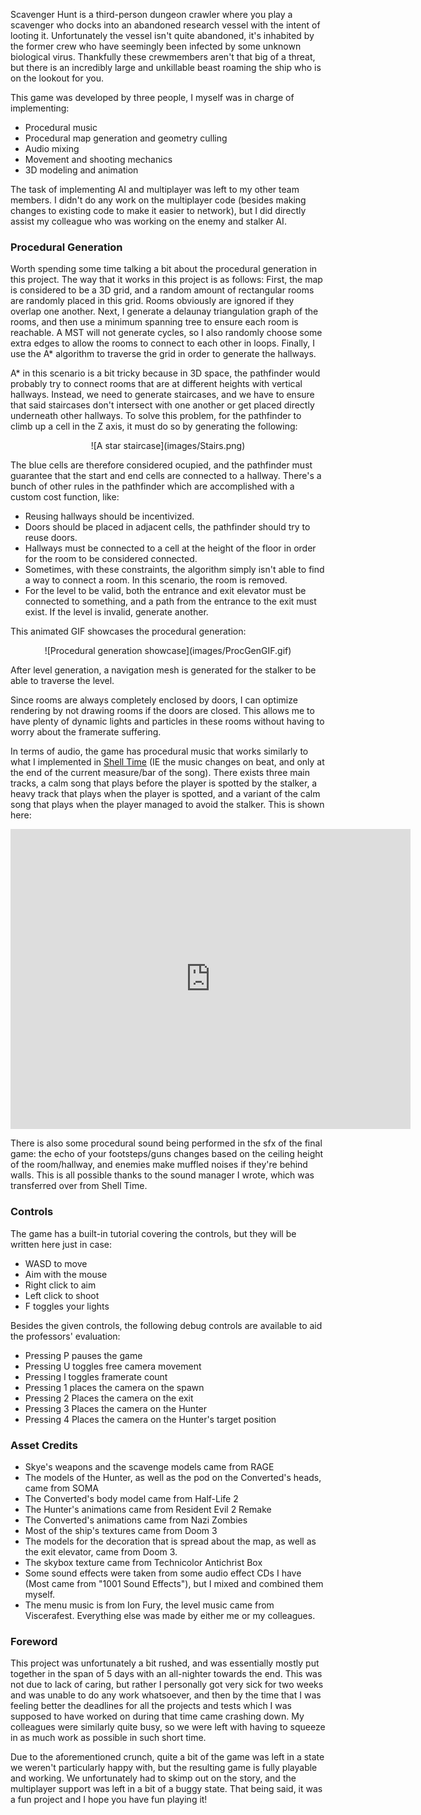 Scavenger Hunt is a third-person dungeon crawler where you play a scavenger who docks into an abandoned research vessel with the intent of looting it. Unfortunately the vessel isn't quite abandoned, it's inhabited by the former crew who have seemingly been infected by some unknown biological virus. Thankfully these crewmembers aren't that big of a threat, but there is an incredibly large and unkillable beast roaming the ship who is on the lookout for you.

This game was developed by three people, I myself was in charge of implementing:
* Procedural music
* Procedural map generation and geometry culling
* Audio mixing
* Movement and shooting mechanics
* 3D modeling and animation

The task of implementing AI and multiplayer was left to my other team members. I didn't do any work on the multiplayer code (besides making changes to existing code to make it easier to network), but I did directly assist my colleague who was working on the enemy and stalker AI.

### Procedural Generation
Worth spending some time talking a bit about the procedural generation in this project. The way that it works in this project is as follows:
First, the map is considered to be a 3D grid, and a random amount of rectangular rooms are randomly placed in this grid. Rooms obviously are ignored if they overlap one another. Next, I generate a delaunay triangulation graph of the rooms, and then use a minimum spanning tree to ensure each room is reachable. A MST will not generate cycles, so I also randomly choose some extra edges to allow the rooms to connect to each other in loops. Finally, I use the A* algorithm to traverse the grid in order to generate the hallways.

A* in this scenario is a bit tricky because in 3D space, the pathfinder would probably try to connect rooms that are at different heights with vertical hallways. Instead, we need to generate staircases, and we have to ensure that said staircases don't intersect with one another or get placed directly underneath other hallways. To solve this problem, for the pathfinder to climb up a cell in the Z axis, it must do so by generating the following:

<p align="center">
![A star staircase](images/Stairs.png)
</p>

The blue cells are therefore considered ocupied, and the pathfinder must guarantee that the start and end cells are connected to a hallway.  There's a bunch of other rules in the pathfinder which are accomplished with a custom cost function, like:
* Reusing hallways should be incentivized.
* Doors should be placed in adjacent cells, the pathfinder should try to reuse doors.
* Hallways must be connected to a cell at the height of the floor in order for the room to be considered connected.
* Sometimes, with these constraints, the algorithm simply isn't able to find a way to connect a room. In this scenario, the room is removed.
* For the level to be valid, both the entrance and exit elevator must be connected to something, and a path from the entrance to the exit must exist. If the level is invalid, generate another.

This animated GIF showcases the procedural generation:

<p align="center">
![Procedural generation showcase](images/ProcGenGIF.gif)
</p>

After level generation, a navigation mesh is generated for the stalker to be able to traverse the level.

Since rooms are always completely enclosed by doors, I can optimize rendering by not drawing rooms if the doors are closed. This allows me to have plenty of dynamic lights and particles in these rooms without having to worry about the framerate suffering.

In terms of audio, the game has procedural music that works similarly to what I implemented in [Shell Time](shelltime.html) (IE the music changes on beat, and only at the end of the current measure/bar of the song). There exists three main tracks, a calm song that plays before the player is spotted by the stalker, a heavy track that plays when the player is spotted, and a variant of the calm song that plays when the player managed to avoid the stalker. This is shown here:

<center>
<iframe width="640" height="480" src="https://www.youtube.com/embed/bVE3A9XqB9k?si=NsDXoIBIuS6aDHTv&amp;start=21" title="YouTube video player" frameborder="0" allow="accelerometer; autoplay; clipboard-write; encrypted-media; gyroscope; picture-in-picture; web-share" referrerpolicy="strict-origin-when-cross-origin" allowfullscreen>
</iframe>
</center>

There is also some procedural sound being performed in the sfx of the final game: the echo of your footsteps/guns changes based on the ceiling height of the room/hallway, and enemies make muffled noises if they're behind walls. This is all possible thanks to the sound manager I wrote, which was transferred over from Shell Time.

### Controls
The game has a built-in tutorial covering the controls, but they will be written here just in case:

* WASD to move
* Aim with the mouse
* Right click to aim
* Left click to shoot
* F toggles your lights

Besides the given controls, the following debug controls are available to aid the professors' evaluation:

* Pressing P pauses the game
* Pressing U toggles free camera movement
* Pressing I toggles framerate count
* Pressing 1 places the camera on the spawn
* Pressing 2 Places the camera on the exit
* Pressing 3 Places the camera on the Hunter
* Pressing 4 Places the camera on the Hunter's target position

### Asset Credits
* Skye's weapons and the scavenge models came from RAGE
* The models of the Hunter, as well as the pod on the Converted's heads, came from SOMA
* The Converted's body model came from Half-Life 2
* The Hunter's animations came from Resident Evil 2 Remake
* The Converted's animations came from Nazi Zombies
* Most of the ship's textures came from Doom 3
* The models for the decoration that is spread about the map, as well as the exit elevator, came from Doom 3.
* The skybox texture came from Technicolor Antichrist Box
* Some sound effects were taken from some audio effect CDs I have (Most came from "1001 Sound Effects"), but I mixed and combined them myself.
* The menu music is from Ion Fury, the level music came from Viscerafest.
Everything else was made by either me or my colleagues.

### Foreword

This project was unfortunately a bit rushed, and was essentially mostly put together in the span of 5 days with an all-nighter towards the end. This was not due to lack of caring, but rather I personally got very sick for two weeks and was unable to do any work whatsoever, and then by the time that I was feeling better the deadlines for all the projects and tests which I was supposed to have worked on during that time came crashing down. My colleagues were similarly quite busy, so we were left with having to squeeze in as much work as possible in such short time.

Due to the aforementioned crunch, quite a bit of the game was left in a state we weren't particularly happy with, but the resulting game is fully playable and working. We unfortunately had to skimp out on the story, and the multiplayer support was left in a bit of a buggy state. That being said, it was a fun project and I hope you have fun playing it!

